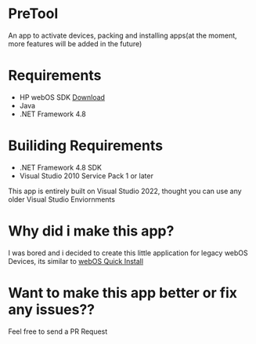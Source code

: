 # PreTool
An app to activate devices, packing and installing apps(at the moment, more features will be added in the future)
# Requirements
- HP webOS SDK [Download](https://sdk.webosarchive.org)
- Java
- .NET Framework 4.8 
# Builiding Requirements
- .NET Framework 4.8 SDK
- Visual Studio 2010 Service Pack 1 or later

This app is entirely built on Visual Studio 2022, thought you can use any older Visual Studio Enviornments 
# Why did i make this app?
I was bored and i decided to create this little application for legacy webOS Devices, its similar to [webOS Quick Install](https://github.com/JayCanuck/webos-quick-install) 

# Want to make this app better or fix any issues??
Feel free to send a PR Request
